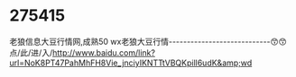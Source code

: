 # 275415
老狼信息大豆行情网,成熟50 wx老狼大豆行情----------------------------😙😙点/此/进/入/http://www.baidu.com/link?url=NoK8PT47PahMhFH8Vie_jnciyIKNTTtVBQKpill6udK&amp;wd
